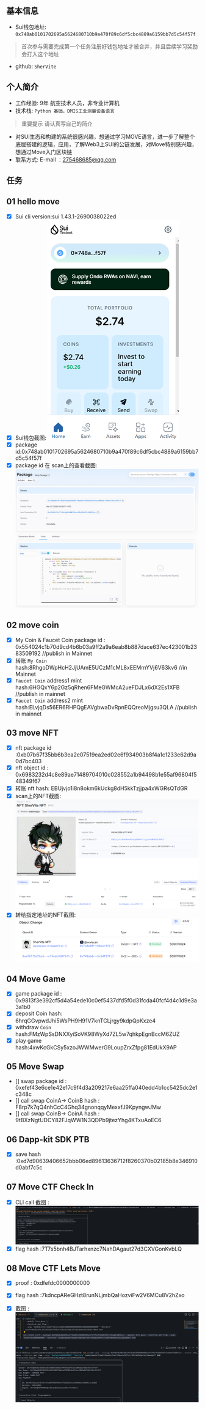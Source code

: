 ## 基本信息
- Sui钱包地址: `0x748ab0101702695a5624680710b9a470f89c6df5cbc4889a6159bb7d5c54f57f`
> 首次参与需要完成第一个任务注册好钱包地址才被合并，并且后续学习奖励会打入这个地址
- github: `SherVite`

## 个人简介
- 工作经验: 9年 航空技术人员，非专业计算机
- 技术栈: `Python 基础，DMIS工业测量设备语言`
> 重要提示 请认真写自己的简介
- 对SUI生态和构建的系统很感兴趣，想通过学习MOVE语言，进一步了解整个底层搭建的逻辑，应用，了解Web3上SUI的公链发展，对Move特别感兴趣，想通过Move入门区块链
- 联系方式: E-mail ：275468685@qq.com 

## 任务

##   01 hello move  
- [x] Sui cli version:sui 1.43.1-2690038022ed
- [x] Sui钱包截图: ![Sui钱包截图](./images/ID_2025-03-07_020538.png)
- [x] package id:0x748ab0101702695a5624680710b9a470f89c6df5cbc4889a6159bb7d5c54f57f 
- [x] package id 在 scan上的查看截图:![Scan截图](./images/Package_2025-03-07_141456.png)

##   02 move coin
- [x] My Coin & Faucet Coin package id : 0x554024c1b70d9cd4b6b03a9ff2a9a6eab8b887dace637ec423001b2383509192  //publish in Mainnet
- [x] 转账 `My Coin` hash:8RhgoDWpHcH2JjUAmE5UCzM1cML8xEEMrnYVj6V63kv6  //in Mainnet
- [x] `Faucet Coin` address1 mint hash:6HGQxY6p2Gz5qRhen6FMeGWMcA2ueFDJLx6dX2Es1XFB   //publish in mainnet
- [x] `Faucet Coin` address2 mint hash:ELvjqDs56ER6RHPQgEAVgbwaDvRpnEQQreoMjgsu3QLA   //publish in mainnet

##   03 move NFT
- [x] nft package id :0xb07b67f35bb6b3ea2e07519ea2ed02e6f934903b8f4a1c1233e62d9a0d7bc403
- [x] nft object id : 0x6983232d4c8e89ae71489704010c028552a1b94498b1e55af96804f548349f67
- [x] 转账 nft  hash: EBUjvjo1i8n8okm6kUckg8dH5kkTzjjpa4xWGRsQTdGR
- [x] scan上的NFT截图:![Scan截图](./images/Task3_sent_myself.png)
- [x] 转给指定地址的NFT截图:![Scan截图](./images/Task3_sent_to_other.png)

##   04 Move Game
- [x] game package id : 0x9813f3e392cf5d4a54ede10c0ef5437dfd5f0d31fcda40fcf4d4c1d9e3a3a1b0
- [x] deposit Coin hash: 6hrqGGvpwdJhi5WsPH9H91V7knTCLjrgy9kdpQpKxze4
- [x] withdraw `Coin` hash:FMzWpSsDNXXyiSoVK98WyXd7ZL5w7qhkpEgnBccM6ZUZ
- [x] play game hash:4xwKcGkCSy5xzoJWWMwerG9LoupZrxZfpg81EdUkX9AP

##   05 Move Swap
- [] swap package id : 0xefef43e6ce1e42e17c9f4d3a209217e6aa25ffa040edd4b1cc5425dc2e1c348c
- [] call swap CoinA-> CoinB  hash : F8rp7k7qQ4nhCcC4Ghq34gnonqqyMexxfJ9KpyngwJMw
- [] call swap CoinB-> CoinA  hash : 9tBXzNgtUDCY82FJqWW1N3QDPb9jtezYhg4KTxuAoEC6

##   06 Dapp-kit SDK PTB
- [x] save hash :0xd7d90639406652bbb06ed89613636712f8260370b02185b8e346910d0abf7c5c

##   07 Move CTF Check In
- [x] CLI call 截图 : ![截图](./images/Task7_CTF_CHECK_IN.png)
- [x] flag hash :7T7s5bnh4BJTarhxnzc7NahDAgaut27d3CXVGonKvbLQ

##   08 Move CTF Lets Move
- [x] proof : 0xdfefdc0000000000  
- [x] flag hash :7kdncpAReGHzt8runNLjmbQaHozviFw2V6MCu8V2hZxo
- [x] 截图 : ![截图](./images/Task8_CTF_LetsMove.png)

